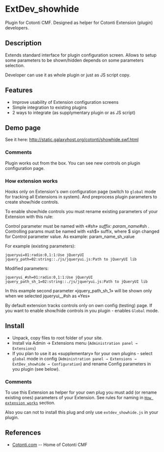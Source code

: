 ExtDev_showhide
===============

Plugin for Cotonti CMF. Designed as helper for Cotonti Extension (plugin) developers.

Description
-----------

Extends standard interface for plugin configuration screen. 
Allows to setup some parameters to be shown/hidden depends on some parameters selection.

Developer can use it as whole plugin or just as JS script copy.

Features
--------

* Improve usability of Extension configuration screens
* Simple integration to existing plugins
* 2 ways to integrate (as supplymentary plugin or as JS script)

Demo page
---------

See it here: http://static.galaxyhost.org/cotonti/showhide.swf.html

### Comments

Plugin works out from the box. You can see new controls on plugin configuration page.


### How extension works

Hooks only on Extension's own configuration page (switch to `global` mode for tracking all Extensions 
in system). And preprocess plugin parameters to create show/hide controls.

To enable show/hide controls you must rename existing parameters of your Extension with this rule:

Control parameter must be named with «_#sh» suffix: param_name_#sh .
Controlling params must be named with «_sh_$» suffix, where $ sign changed for 
Control parameter value. As example: param_name_sh_value

For example (existing parameters):

    jqueryui=01:radio:0,1:1:Use jQueryUI
    jquery_path=02:string::./js/jqueryui.js:Path to jQueryUI lib

Modified parameters:

    jqueryui_#sh=01:radio:0,1:1:Use jQueryUI
    jquery_path_sh_1=02:string::./js/jqueryui.js:Path to jQueryUI lib

In this example second parameter «jquery_path_sh_1» will be shown only when we selected 
jqueryui__#sh as «Yes»

By default extension tracks controls only on own config (testing) page.
If you want to enable show/hide controls in you plugin - enables `Global` mode.


Install
-------

* Unpack, copy files to root folder of your site.
* Install via Admin → Extensions menu (`Administration panel → Extensions`)
* If you plan to use it as «supplementary» for your own plugins - select `global` mode in 
config (`Administration panel → Extensions → ExtDev_showhide → Configuration`)
and rename Config parameters in you plugin (see below).

### Comments

To use this Extension as helper for your own plug you must add (or rename existing ones) 
parameters of your Extension. See rules for naming in [`How extension works`](#how-extension-works) section.

Also you can not to install this plug and only use `extdev_showhide.js` in your plugin.

References
----------

* [Cotonti.com](http://Cotonti.com/) -- Home of Cotonti CMF


